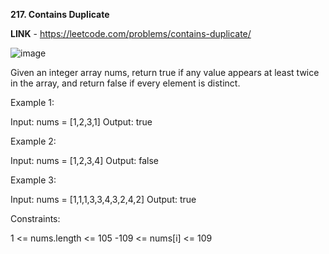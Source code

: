 **217. Contains Duplicate**

**LINK** - https://leetcode.com/problems/contains-duplicate/

![image](https://user-images.githubusercontent.com/92528845/187937710-7eed55fd-34f2-4a89-9589-efbdb6cbd02d.png)


Given an integer array nums, return true if any value appears at least twice in the array, and return false if every element is distinct.
 

Example 1:

Input: nums = [1,2,3,1]
Output: true


Example 2:

Input: nums = [1,2,3,4]
Output: false


Example 3:

Input: nums = [1,1,1,3,3,4,3,2,4,2]
Output: true
 

Constraints:

1 <= nums.length <= 105
-109 <= nums[i] <= 109
